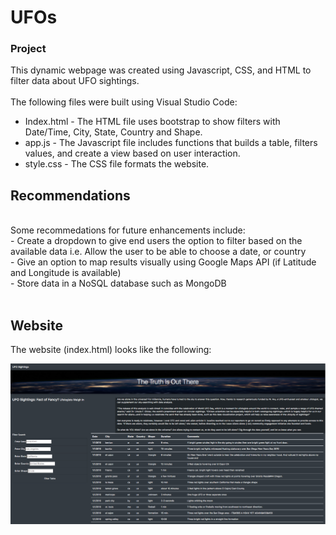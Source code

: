 # UFOs

### Project

This dynamic webpage was created using Javascript, CSS, and HTML to filter data about UFO sightings.<br />
<br />
The following files were built using Visual Studio Code:<br />
- Index.html - The HTML file uses bootstrap to show filters with Date/Time, City, State, Country and Shape.<br />
- app.js - The Javascript file includes functions that builds a table, filters values, and create a view based on user interaction.<br />
- style.css - The CSS file formats the website.<br />
## Recommendations
<br />
Some recommedations for future enhancements include:
<br />
- Create a dropdown to give end users the option to filter based on the available data i.e. Allow the user to be able to choose a date, or country<br />
- Give an option to map results visually using Google Maps API (if Latitude and Longitude is available)<br />
- Store data in a NoSQL database such as MongoDB<br />
<br />

## Website


The website (index.html) looks like the following:

![description](https://github.com/Samira786/UFOs/blob/master/static/images/Fullsite.png)

